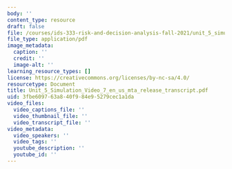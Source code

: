 ```yaml
---
body: ''
content_type: resource
draft: false
file: /courses/ids-333-risk-and-decision-analysis-fall-2021/unit_5_simulation_video_7_en_us_mta_release_transcript2.pdf
file_type: application/pdf
image_metadata:
  caption: ''
  credit: ''
  image-alt: ''
learning_resource_types: []
license: https://creativecommons.org/licenses/by-nc-sa/4.0/
resourcetype: Document
title: Unit_5_Simulation_Video_7_en_us_mta_release_transcript.pdf
uid: 3fbe6097-63a8-40f9-84e9-5279cec1a1da
video_files:
  video_captions_file: ''
  video_thumbnail_file: ''
  video_transcript_file: ''
video_metadata:
  video_speakers: ''
  video_tags: ''
  youtube_description: ''
  youtube_id: ''
---
```

